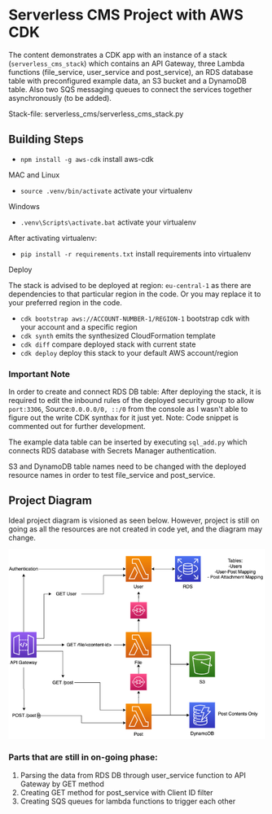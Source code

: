 
# Serverless CMS Project with AWS CDK

The content demonstrates a CDK app with an instance of a stack (`serverless_cms_stack`)
which contains an API Gateway, three Lambda functions (file_service, user_service and post_service),
an RDS database table with preconfigured example data, an S3 bucket and a DynamoDB table. Also two SQS
messaging queues to connect the services together asynchronously (to be added).

Stack-file: serverless_cms/serverless_cms_stack.py
## Building Steps

* `npm install -g aws-cdk`                install aws-cdk

MAC and Linux
 * `source .venv/bin/activate`            activate your virtualenv

Windows
 * `.venv\Scripts\activate.bat`           activate your virtualenv     

After activating virtualenv:
 * `pip install -r requirements.txt`      install requirements into virtualenv 

Deploy

The stack is advised to be deployed at region: `eu-central-1` as there are dependencies to that particular region in the code. Or you may replace it to your preferred region in the code.

 * `cdk bootstrap aws://ACCOUNT-NUMBER-1/REGION-1`       bootstrap cdk with your account and a specific region
 * `cdk synth`       emits the synthesized CloudFormation template
 * `cdk diff`        compare deployed stack with current state
 * `cdk deploy`      deploy this stack to your default AWS account/region
### Important Note

In order to create and connect RDS DB table: After deploying the stack, it is required to edit the inbound rules of the deployed
security group to allow `port:3306`, Source:`0.0.0.0/0, ::/0` from the console as I wasn't able to figure out the write CDK synthax for it just yet.
Note: Code snippet is commented out for further development.

The example data table can be inserted by executing `sql_add.py` which connects RDS database with Secrets Manager authentication.

S3 and DynamoDB table names need to be changed with the deployed resource names in order to test file_service and post_service.
  
## Project Diagram
Ideal project diagram is visioned as seen below. However, project is still on going as all the resources are not created in code yet, and the diagram may change.

![alt text](https://github.com/askininan/Serverless-CMS/blob/main/architecture%20diagram/CMS_Diagram.drawio.png)


### Parts that are still in on-going phase:
1. Parsing the data from RDS DB through user_service function to API Gateway by GET method
2. Creating GET method for post_service with Client ID filter
3. Creating SQS queues for lambda functions to trigger each other